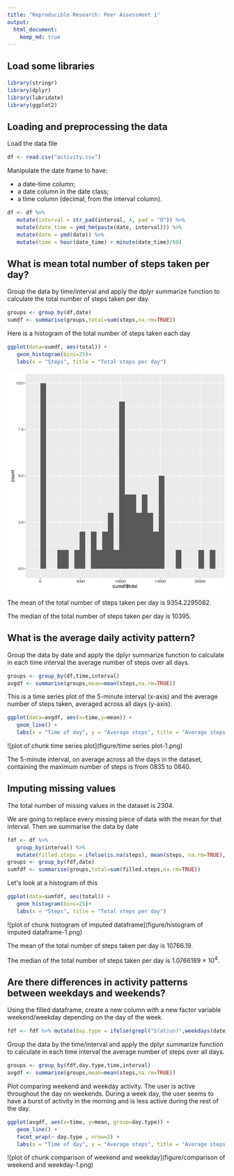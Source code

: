 ```yaml
---
title: "Reproducible Research: Peer Assessment 1"
output: 
  html_document:
    keep_md: true
---
```


## Load some libraries

```r
library(stringr)
library(dplyr)
library(lubridate)
library(ggplot2)
```

## Loading and preprocessing the data
Load the data file

```r
df <- read.csv("activity.csv")
```

Manipulate the date frame to have:
- a  date-time column;
- a date column in the date class;
- a time column (decimal, from the interval column).

```r
df <- df %>%
   mutate(interval = str_pad(interval, 4, pad = "0")) %>%
   mutate(date_time = ymd_hm(paste(date, interval))) %>%
   mutate(date = ymd(date)) %>%
   mutate(time = hour(date_time) + minute(date_time)/60)
```


## What is mean total number of steps taken per day?

Group the data by time/interval and apply the dplyr summarize function
to calculate the total number of steps taken per day.

```r
groups <- group_by(df,date)
sumdf <- summarise(groups,total=sum(steps,na.rm=TRUE))
```

Here is a histogram of the total number of steps taken each day

```r
ggplot(data=sumdf, aes(total)) +
   geom_histogram(bins=25)+
   labs(x = "Steps", title = "Total steps per day")
```

![plot of chunk histogram](figure/histogram-1.png) 

The mean of the total number of steps taken per day is 9354.2295082.

The median of the total number of steps taken per day is 10395.

## What is the average daily activity pattern?

Group the data by date and apply the dplyr summarize function to
calculate in each time interval the average number of steps over all
days.

```r
groups <- group_by(df,time,interval)
avgdf <- summarise(groups,mean=mean(steps,na.rm=TRUE))
```

This is a time series plot of the 5-minute interval (x-axis) and the
average number of steps taken, averaged across all days (y-axis).

```r
ggplot(data=avgdf, aes(x=time,y=mean)) +
   geom_line() +
   labs(x = "Time of day", y = "Average steps", title = "Average steps per time interval")
```

![plot of chunk time series plot](figure/time series plot-1.png) 

The 5-minute interval, on average across all the days in the dataset,
containing the maximum number of steps is from 0835
to 0840.


## Imputing missing values

The total number of missing values in the dataset is 2304.

We are going to replace every missing piece of data with the mean for
that interval. Then we summarise the data by date

```r
fdf <- df %>%
   group_by(interval) %>%
   mutate(filled.steps = ifelse(is.na(steps), mean(steps, na.rm=TRUE), steps))
groups <- group_by(fdf,date)
sumfdf <- summarise(groups,total=sum(filled.steps,na.rm=TRUE))
```

Let's look at a histogram of this 

```r
ggplot(data=sumfdf, aes(total)) +
   geom_histogram(bins=25)+
   labs(x = "Steps", title = "Total steps per day")
```

![plot of chunk histogram of imputed dataframe](figure/histogram of imputed dataframe-1.png) 

The mean of the total number of steps taken per day is 10766.19.

The median of the total number of steps taken per day is 1.0766189 &times; 10<sup>4</sup>.


## Are there differences in activity patterns between weekdays and weekends?

Using the filled dataframe, create a new column with a new factor
variable weekend/weekday depending on the day of the week.

```r
fdf <- fdf %>% mutate(day.type = ifelse(grepl("S(at|un)",weekdays(date)), "weekend","weekday"))
```

Group the data by the time/interval and apply the dplyr summarize
function to calculate in each time interval the average number of
steps over all days.

```r
groups <- group_by(fdf,day.type,time,interval)
avgdf <- summarise(groups,mean=mean(steps,na.rm=TRUE))
```

Plot comparing weekend and weekday activity. The user is active
throughout the day on weekends. During a week day, the user seems to
have a burst of activity in the morning and is less active during the
rest of the day.

```r
ggplot(avgdf, aes(x=time, y=mean, group=day.type)) +
   geom_line() +
   facet_wrap(~ day.type , nrow=2) + 
   labs(x = "Time of day", y = "Average steps", title = "Average steps per time interval")
```

![plot of chunk comparison of weekend and weekday](figure/comparison of weekend and weekday-1.png) 
